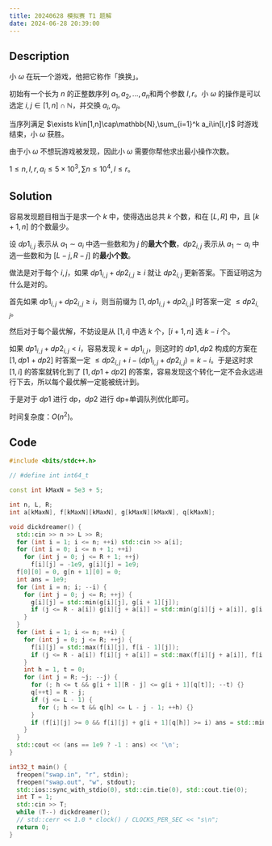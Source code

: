 ```yaml
---
title: 20240628 模拟赛 T1 题解
date: 2024-06-28 20:39:00
---
```


## Description

小 $\omega$ 在玩一个游戏，他把它称作「换换」。

初始有一个长为 $n$ 的正整数序列 $a_1,a_2,\dots,a_n$和两个参数 $l,r$。小 $\omega$ 的操作是可以选定 $i,j\in [1,n]\cap\mathbb{N}$，并交换 $a_i,a_j$。

当序列满足 $\exists k\in[1,n]\cap\mathbb{N},\sum_{i=1}^k a_i\in[l,r]$ 时游戏结束，小 $\omega$ 获胜。

由于小 $\omega$ 不想玩游戏被发现，因此小 $\omega$ 需要你帮他求出最小操作次数。

$1\le n,l,r,a_i\le 5\times 10^3,\sum n\le 10^4,l\le r$。

## Solution

容易发现题目相当于是求一个 $k$ 中，使得选出总共 $k$ 个数，和在 $[L,R]$ 中，且 $[k+1,n]$ 的个数最少。

设 $dp1_{i,j}$ 表示从 $a_1\sim a_i$ 中选一些数和为 $j$ 的**最大个数**，$dp2_{i,j}$ 表示从 $a_1\sim a_i$ 中选一些数和为 $[L-j,R-j]$ 的**最小个数**。

做法是对于每个 $i,j$，如果 $dp1_{i,j}+dp2_{i,j}\geq i$ 就让 $dp2_{i,j}$ 更新答案。下面证明这为什么是对的。

首先如果 $dp1_{i,j}+dp2_{i,j}\geq i$，则当前缀为 $[1,dp1_{i,j}+dp2_{i,j}]$ 时答案一定 $\leq dp2_{i,j}$。

然后对于每个最优解，不妨设是从 $[1,i]$ 中选 $k$ 个，$[i+1,n]$ 选 $k-i$ 个。

如果 $dp1_{i,j}+dp2_{i,j}<i$，容易发现 $k=dp1_{i,j}$，则这时的 $dp1,dp2$ 构成的方案在 $[1,dp1+dp2]$ 时答案一定 $\leq dp2_{i,j}+i-(dp1_{i,j}+dp2_{i,j})=k-i$。于是这时求 $[1,i]$ 的答案就转化到了 $[1,dp1+dp2]$ 的答案，容易发现这个转化一定不会永远进行下去，所以每个最优解一定能被统计到。

于是对于 $dp1$ 进行 dp，$dp2$ 进行 dp+单调队列优化即可。

时间复杂度：$O(n^2)$。

## Code

```cpp
#include <bits/stdc++.h>

// #define int int64_t

const int kMaxN = 5e3 + 5;

int n, L, R;
int a[kMaxN], f[kMaxN][kMaxN], g[kMaxN][kMaxN], q[kMaxN];

void dickdreamer() {
  std::cin >> n >> L >> R;
  for (int i = 1; i <= n; ++i) std::cin >> a[i];
  for (int i = 0; i <= n + 1; ++i)
    for (int j = 0; j <= R + 1; ++j)
      f[i][j] = -1e9, g[i][j] = 1e9;
  f[0][0] = 0, g[n + 1][0] = 0;
  int ans = 1e9;
  for (int i = n; i; --i) {
    for (int j = 0; j <= R; ++j) {
      g[i][j] = std::min(g[i][j], g[i + 1][j]);
      if (j <= R - a[i]) g[i][j + a[i]] = std::min(g[i][j + a[i]], g[i + 1][j] + 1);
    }
  }
  for (int i = 1; i <= n; ++i) {
    for (int j = 0; j <= R; ++j) {
      f[i][j] = std::max(f[i][j], f[i - 1][j]);
      if (j <= R - a[i]) f[i][j + a[i]] = std::max(f[i][j + a[i]], f[i - 1][j] + 1);
    }
    int h = 1, t = 0;
    for (int j = R; ~j; --j) {
      for (; h <= t && g[i + 1][R - j] <= g[i + 1][q[t]]; --t) {}
      q[++t] = R - j;
      if (j <= L - 1) {
        for (; h <= t && q[h] <= L - j - 1; ++h) {}
      }
      if (f[i][j] >= 0 && f[i][j] + g[i + 1][q[h]] >= i) ans = std::min(ans, g[i + 1][q[h]]);
    }
  }
  std::cout << (ans == 1e9 ? -1 : ans) << '\n';
}

int32_t main() {
  freopen("swap.in", "r", stdin);
  freopen("swap.out", "w", stdout);
  std::ios::sync_with_stdio(0), std::cin.tie(0), std::cout.tie(0);
  int T = 1;
  std::cin >> T;
  while (T--) dickdreamer();
  // std::cerr << 1.0 * clock() / CLOCKS_PER_SEC << "s\n";
  return 0;
}
```